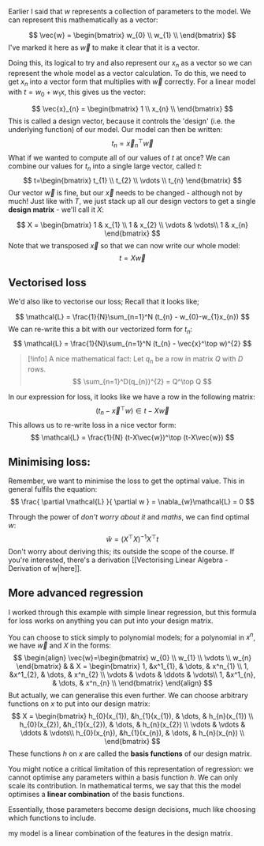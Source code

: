 
Earlier I said that $w$ represents a collection of parameters to the model. We can represent this mathematically as a vector:

$$
\vec{w} = \begin{bmatrix}
w_{0} \\
w_{1} \\
\end{bmatrix}
$$
I've marked it here as $\vec{w}$ to make it clear that it is a vector.

Doing this, its logical to try and also represent our $x_{n}$ as a vector so we can represent the whole model as a vector calculation. To do this, we need to get $x_{n}$ into a vector form that multiplies with $\vec{w}$ correctly. For a linear model with $t=w_{0}+w_{1}x$, this gives us the vector:

$$
\vec{x}_{n} = \begin{bmatrix}
1 \\
x_{n} \\
\end{bmatrix}
$$
This is called a design vector, because it controls the 'design' (i.e. the underlying function) of our model. Our model can then be written:
$$
t_{n} = \vec{x}_{n}^\top \vec{w}
$$
What if we wanted to compute all of our values of $t$ at once? We can combine our values for $t_{n}$ into a single large vector, called $t$:
$$
t=\begin{bmatrix}
t_{1} \\
t_{2} \\
\vdots \\
t_{n}
\end{bmatrix}
$$
Our vector $\vec{w}$ is fine, but our $\vec{x}$ needs to be changed - although not by much! Just like with $T$, we just stack up all our design vectors to get a single **design matrix** - we'll call it $X$:

$$
X = \begin{bmatrix}
1 & x_{1} \\
	1  & x_{2} \\
\vdots & \vdots\\
1 & x_{n}
\end{bmatrix}
$$
Note that we transposed $\vec{x}$ so that we can now write our whole model:
$$
t = X\vec{w}
$$
## Vectorised loss
We'd also like to vectorise our loss; Recall that it looks like;

$$
\mathcal{L} = \frac{1}{N}\sum_{n=1}^N (t_{n} - w_{0}-w_{1}x_{n})
$$
We can re-write this a bit with our vectorized form for $t_{n}$:
$$
\mathcal{L} = \frac{1}{N}\sum_{n=1}^N (t_{n} - \vec{x}^\top w)^{2}
$$

> [!info] A nice mathematical fact:
> Let $q_{n}$ be a row in matrix $Q$ with $D$ rows.
> $$
\sum_{n=1}^D(q_{n})^{2} = Q^\top Q
$$


In our expression for loss,  it looks like we have a row in the following matrix:
$$
(t_{n} - \vec{x}^\top w) \in t - X\vec{w}
$$
This allows us to re-write loss in a nice vector form:
$$
\mathcal{L} = \frac{1}{N} (t-X\vec{w})^\top (t-X\vec{w})
$$

## Minimising loss:

Remember, we want to minimise the loss to get the optimal value. This in general fulfils the equation:
$$
\frac{ \partial \mathcal{L} }{ \partial w }  = \nabla_{w}\mathcal{L} = 0
$$

Through the power of *don't worry about it* and *maths*, we can find optimal $w$:
$$
\hat{w}=(X^\top X)^{-1} X^\top t
$$
Don't worry about deriving this; its outside the scope of the course. If you're interested, there's a derivation [[Vectorising Linear Algebra - Derivation of w|here]].


## More advanced regression
I worked through this example with simple linear regression, but this formula for loss works on anything you can put into your design matrix.

You can choose to stick simply to polynomial models; for a polynomial in $x^n$, we have $\vec{w}$ and $X$ in the forms:
$$
\begin{align}
\vec{w}=\begin{bmatrix}
w_{0} \\
w_{1} \\
\vdots \\
w_{n}
\end{bmatrix}
 &  &  X = \begin{bmatrix}
1, &x^1_{1}, & \dots, & x^n_{1} \\
1, &x^1_{2}, & \dots, & x^n_{2} \\
\vdots  & \vdots  & \ddots & \vdots\\
1, &x^1_{n}, & \dots, & x^n_{n} \\
\end{bmatrix}
\end{align}
$$
But actually, we can generalise this even further. We can choose arbitrary functions on $x$ to put into our design matrix:
$$
X = \begin{bmatrix}
h_{0}(x_{1}), &h_{1}(x_{1}), & \dots, & h_{n}(x_{1}) \\
h_{0}(x_{2}), &h_{1}(x_{2}), & \dots, & h_{n}(x_{2}) \\
\vdots  & \vdots  & \ddots & \vdots\\
h_{0}(x_{n}), &h_{1}(x_{n}), & \dots, & h_{n}(x_{n}) \\
\end{bmatrix}
$$
These functions $h$ on $x$ are called the **basis functions** of our design matrix.

You might notice a critical limitation of this representation of regression: we cannot optimise any parameters within a basis function $h$. We can only scale its contribution. In mathematical terms, we say that this the model optimises a **linear combination** of the basis functions.

Essentially, those parameters become design decisions, much like choosing which functions to include.



my model is a linear combination of the features in the design matrix.